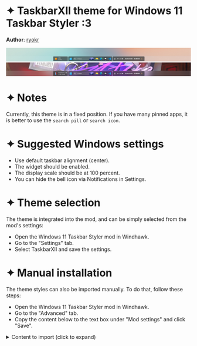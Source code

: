 # ✦ TaskbarXII theme for Windows 11 Taskbar Styler :3

**Author**: [ryokr](https://github.com/ryokr)

![Demontration](preview1.png)
![Demontration](preview2.png)

# ✦ Notes

Currently, this theme is in a fixed position. If you have many pinned apps, it is better to use the `search pill` or `search icon`.

# ✦ Suggested Windows settings

- Use default taskbar alignment (center).
- The widget should be enabled.
- The display scale should be at 100 percent.
- You can hide the bell icon via Notifications in Settings.


# ✦ Theme selection

The theme is integrated into the mod, and can be simply selected from the mod's settings:

* Open the Windows 11 Taskbar Styler mod in Windhawk.
* Go to the "Settings" tab.
* Select TaskbarXII and save the settings.

# ✦ Manual installation

The theme styles can also be imported manually. To do that, follow these steps:

* Open the Windows 11 Taskbar Styler mod in Windhawk.
* Go to the "Advanced" tab.
* Copy the content below to the text box under "Mod settings" and click "Save".

<details>
<summary>Content to import (click to expand)</summary>

```json
{
  "controlStyles[0].target": "ScrollViewer > ScrollContentPresenter > Border > Grid",
  "controlStyles[0].styles[0]": "Background:=<AcrylicBrush TintColor=\"{ThemeResource SystemListLowColor}\" TintOpacity=\"0.1\" FallbackColor=\"{ThemeResource SystemChromeHighColor}\" />",
  "controlStyles[1].target": "Taskbar.TaskbarFrame#TaskbarFrame",
  "controlStyles[1].styles[0]": "HorizontalAlignment=Right",
  "controlStyles[1].styles[1]": "Transform3D:=<CompositeTransform3D TranslateX=\"-820\"/>",
  "controlStyles[1].styles[2]": "Width=Auto",
  "controlStyles[1].styles[3]": "Height=56",
  "controlStyles[2].target": "Taskbar.TaskbarFrame#TaskbarFrame > Grid",
  "controlStyles[2].styles[0]": "Height=48",
  "controlStyles[2].styles[1]": "CornerRadius=4",
  "controlStyles[3].target": "Taskbar.TaskbarBackground#BackgroundControl",
  "controlStyles[3].styles[0]": "Height=48",
  "controlStyles[3].styles[1]": "Transform3D:=<CompositeTransform3D TranslateX=\"156.5\"/>",
  "controlStyles[3].styles[2]": "Opacity=0.7",
  "controlStyles[4].target": "Taskbar.TaskbarBackground > Grid",
  "controlStyles[4].styles[0]": "CornerRadius=4",
  "controlStyles[4].styles[1]": "Opacity=1",
  "controlStyles[5].target": "Microsoft.UI.Xaml.Controls.ItemsRepeater#TaskbarFrameRepeater",
  "controlStyles[5].styles[0]": "Margin=0,0,3,0",
  "controlStyles[6].target": "Taskbar.SearchBoxButton > Taskbar.TaskListButtonPanel",
  "controlStyles[6].styles[0]": "Margin=2,0,6,0",
  "controlStyles[7].target": "Taskbar.SearchBoxButton > Taskbar.TaskListButtonPanel > TextBlock",
  "controlStyles[7].styles[0]": "Text=✦ Meow",
  "controlStyles[8].target": "Windows.UI.Xaml.Shapes.Rectangle#BackgroundStroke",
  "controlStyles[8].styles[0]": "Visibility=Collapsed",
  "controlStyles[9].target": "Taskbar.AugmentedEntryPointButton > Taskbar.TaskListButtonPanel",
  "controlStyles[9].styles[0]": "Background:=<SolidColorBrush Color=\"{ThemeResource SystemChromeAltHighColor}\" Opacity=\"0.6\" />",
  "controlStyles[9].styles[1]": "CornerRadius=4",
  "controlStyles[9].styles[2]": "Padding=0",
  "controlStyles[9].styles[3]": "Margin=0,0,7,0",
  "controlStyles[10].target": "Taskbar.AugmentedEntryPointButton > Taskbar.TaskListButtonPanel > Grid",
  "controlStyles[10].styles[0]": "Margin=8,0,0,0",
  "controlStyles[11].target": "Border#LargeTicker1",
  "controlStyles[11].styles[0]": "Margin=0,2,4,0",
  "controlStyles[12].target": "Border#LargeTicker1 > AdaptiveCards.Rendering.Uwp.WholeItemsPanel > Image",
  "controlStyles[12].styles[0]": "MaxHeight=27",
  "controlStyles[12].styles[1]": "MaxWidth=27",
  "controlStyles[13].target": "Border#LargeTicker1 > AdaptiveCards.Rendering.Uwp.WholeItemsPanel > Microsoft.UI.Xaml.Controls.AnimatedVisualPlayer",
  "controlStyles[13].styles[0]": "MaxHeight=27",
  "controlStyles[13].styles[1]": "MaxWidth=27",
  "controlStyles[14].target": "SystemTray.SystemTrayFrame",
  "controlStyles[14].styles[0]": "HorizontalAlignment=Left",
  "controlStyles[14].styles[1]": "Transform3D:=<CompositeTransform3D TranslateX=\"1104.5\"/>",
  "controlStyles[15].target": "Grid#SystemTrayFrameGrid",
  "controlStyles[15].styles[0]": "Background:=<SolidColorBrush Color=\"{ThemeResource SystemChromeAltHighColor}\" Opacity=\"0.6\" />",
  "controlStyles[15].styles[1]": "CornerRadius=4",
  "controlStyles[15].styles[2]": "Padding=8,3,0,3",
  "controlStyles[16].target": "SystemTray.Stack#SecondaryClockStack",
  "controlStyles[16].styles[0]": "Grid.Column=8",
  "controlStyles[17].target": "SystemTray.OmniButton#ControlCenterButton",
  "controlStyles[17].styles[0]": "Grid.Column=4",
  "controlStyles[18].target": "SystemTray.OmniButton#NotificationCenterButton",
  "controlStyles[18].styles[0]": "Grid.Column=5",
  "controlStyles[19].target": "SystemTray.Stack#MainStack",
  "controlStyles[19].styles[0]": "Grid.Column=6",
  "controlStyles[20].target": "SystemTray.Stack#ShowDesktopStack",
  "controlStyles[20].styles[0]": "Grid.Column=7",
  "controlStyles[21].target": "TextBlock#InnerTextBlock[Text=]",
  "controlStyles[21].styles[0]": "Text=",
  "controlStyles[22].target": "TextBlock#TimeInnerTextBlock",
  "controlStyles[22].styles[0]": "Transform3D:=<CompositeTransform3D TranslateY=\"10\"/>",
  "controlStyles[22].styles[1]": "FontSize=15",
  "controlStyles[22].styles[2]": "FontWeight=Bold",
  "controlStyles[22].styles[3]": "Margin=94,0,0,0",
  "controlStyles[23].target": "TextBlock#DateInnerTextBlock",
  "controlStyles[23].styles[0]": "Transform3D:=<CompositeTransform3D TranslateY=\"-10\"/>",
  "controlStyles[23].styles[1]": "FontSize=15",
  "controlStyles[23].styles[2]": "FontWeight=SemiBold",
  "controlStyles[23].styles[3]": "HorizontalAlignment=Left"
}

```
</details>
